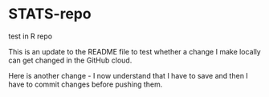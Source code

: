 # STATS-repo

test in R repo

This is an update to the README file to test whether a change I make locally can get changed in the GitHub cloud.

Here is another change - I now understand that I have to save and then I have to commit changes before pushing them.